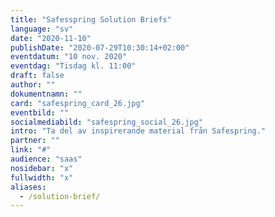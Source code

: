 ```yaml
---
title: "Safesspring Solution Briefs"
language: "sv"
date: "2020-11-10"
publishDate: "2020-07-29T10:30:14+02:00"
eventdatum: "10 nov. 2020"
eventdag: "Tisdag kl. 11:00"
draft: false
author: ""
dokumentnamn: ""
card: "safespring_card_26.jpg"
eventbild: ""
socialmediabild: "safespring_social_26.jpg"
intro: "Ta del av inspirerande material från Safespring."
partner: ""
link: "#"
audience: "saas"
nosidebar: "x"
fullwidth: "x"
aliases:
  - /solution-brief/
---
```

